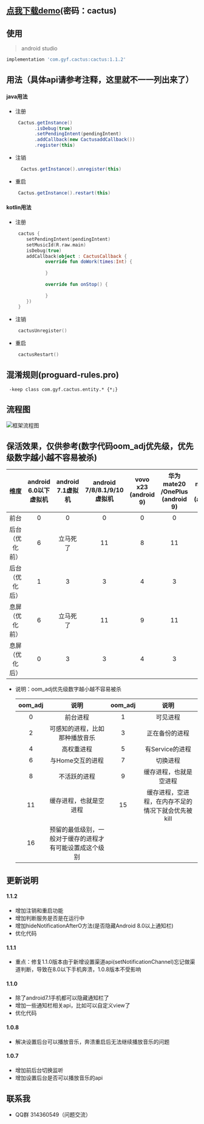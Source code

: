 ## [点我下载demo](https://www.pgyer.com/Cactus)(密码：cactus)

## 使用 
> android studio
   ```groovy
   implementation 'com.gyf.cactus:cactus:1.1.2'
   ```

## 用法（具体api请参考注释，这里就不一一列出来了）
#### java用法

- 注册
   ```java
    Cactus.getInstance()
          .isDebug(true)
          .setPendingIntent(pendingIntent)
          .addCallback(new CactusaddCallback())
          .register(this)
   ```
- 注销
  ```java
    Cactus.getInstance().unregister(this)
   ```  
- 重启 
   ```java
    Cactus.getInstance().restart(this)
   ```   
#### kotlin用法

- 注册 
   ```kotlin
    cactus {
       setPendingIntent(pendingIntent)
       setMusicId(R.raw.main)
       isDebug(true)
       addCallback(object : CactusCallback {
              override fun doWork(times:Int) {
                           
              }
       
              override fun onStop() {
                          
              }
       })
    }
   ```
- 注销 
   ```kotlin
    cactusUnregister()
   ``` 
- 重启 
   ```kotlin
    cactusRestart()
   ```      
## 混淆规则(proguard-rules.pro)
   ```
    -keep class com.gyf.cactus.entity.* {*;} 
   ```
   
## 流程图
![框架流程图](cactus.png)

## 保活效果，仅供参考(数字代码oom_adj优先级，优先级数字越小越不容易被杀)
  | 维度 | android 6.0以下虚拟机 | android 7.1虚拟机 | android 7/8/8.1/9/10虚拟机 | vovo x23 (android 9) | 华为 mate20 /OnePlus (android 9) | 华为 mate30 pro (android 10) | 
  | :-------------: |:-------------:| :-------------:| :-------------:| :-------------:|:-------------:|:-------------:|
  | 前台 | 0 | 0 |0 |0 |0 |0 |
  | 后台（优化前） | 6 | 立马死了 |11 |8 |11 |11 |
  | 后台（优化后） | 1 | 3 |3 |4 |3 |0 |
  | 息屏（优化前） | 6 | 立马死了 |11 |9 |11 |11 |
  | 息屏（优化后） | 0 | 3 |3 |4 |3 |0 |
- 说明：oom_adj优先级数字越小越不容易被杀

  | oom_adj | 说明 | oom_adj | 说明 |
  | :-------------: |:-------------:| :-------------:| :-------------:|
  | 0 | 前台进程 | 1 |可见进程 |
  | 2 | 可感知的进程，比如那种播放音乐 | 3 |正在备份的进程 |
  | 4 | 高权重进程 | 5 |有Service的进程 |
  | 6 | 与Home交互的进程 | 7 |切换进程 |
  | 8 | 不活跃的进程 | 9 |缓存进程，也就是空进程 |
  | 11 | 缓存进程，也就是空进程 | 15 |缓存进程，空进程，在内存不足的情况下就会优先被kill |
  | 16 | 预留的最低级别，一般对于缓存的进程才有可能设置成这个级别 |  | |

## 更新说明
#### 1.1.2
- 增加注销和重启功能
- 增加判断服务是否是在运行中
- 增加hideNotificationAfterO方法(是否隐藏Android 8.0以上通知栏)
- 优化代码

#### 1.1.1
- 重点：修复1.1.0版本由于新增设置渠道api(setNotificationChannel)忘记做渠道判断，导致在8.0以下手机奔溃，1.0.8版本不受影响

#### 1.1.0
- 除了android7.1手机都可以隐藏通知栏了
- 增加一些通知栏相关api，比如可以自定义view了
- 优化代码

#### 1.0.8
- 解决设置后台可以播放音乐，奔溃重启后无法继续播放音乐的问题

#### 1.0.7
- 增加前后台切换监听
- 增加设置后台是否可以播放音乐的api

## 联系我 ##
- QQ群 314360549（问题交流）
